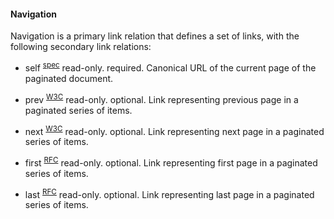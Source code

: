 #### Navigation

Navigation is a primary link relation that defines a set of links, with the following secondary link relations: 

* self <sup>[spec](http://microformats.org/wiki/existing-rel-values#non_HTML_rel_values)</sup> read-only. required. Canonical URL of the current page of the paginated document.

* prev <sup>[W3C](http://www.w3.org/TR/html5/links.html#link-type-prev)</sup> read-only. optional. Link representing previous page in a paginated series of items.

* next <sup>[W3C](http://www.w3.org/TR/html5/links.html#link-type-next)</sup> read-only. optional. Link representing next page in a paginated series of items.

* first <sup>[RFC](http://tools.ietf.org/html/rfc5988)</sup> read-only. optional. Link representing first page in a paginated series of items.</dd>

* last <sup>[RFC](http://tools.ietf.org/html/rfc5988)</sup> read-only. optional. Link representing last page in a paginated series of items.
